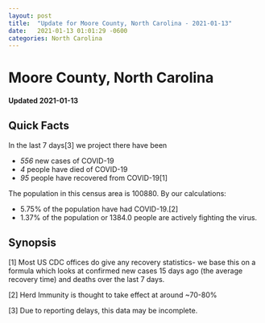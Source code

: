 ```yaml
---
layout: post
title:  "Update for Moore County, North Carolina - 2021-01-13"
date:   2021-01-13 01:01:29 -0600
categories: North Carolina
---
```


# Moore County, North Carolina
#### Updated 2021-01-13

## Quick Facts

In the last 7 days[3] we project there have been
- *556* new cases of COVID-19
- *4* people have died of COVID-19
- *95* people have recovered from COVID-19[1]

The population in this census area is 100880. By our calculations:
- 5.75% of the population have had COVID-19.[2]
- 1.37% of the population or 1384.0 people are actively fighting the virus.

## Synopsis




[1] Most US CDC offices do give any recovery statistics- we base this on a formula which looks at confirmed new cases
15 days ago (the average recovery time) and deaths over the last 7 days.

[2] Herd Immunity is thought to take effect at around ~70-80%

[3] Due to reporting delays, this data may be incomplete.
 
    